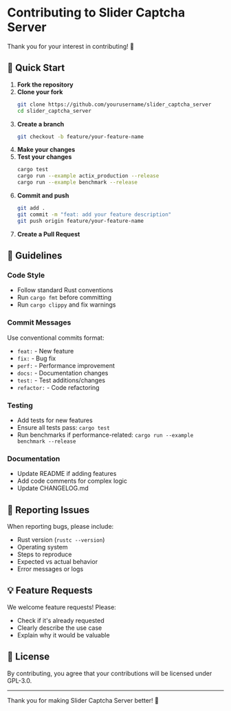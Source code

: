 # Contributing to Slider Captcha Server

Thank you for your interest in contributing! 🎉

## 🚀 Quick Start

1. **Fork the repository**
2. **Clone your fork**
   ```bash
   git clone https://github.com/yourusername/slider_captcha_server
   cd slider_captcha_server
   ```
3. **Create a branch**
   ```bash
   git checkout -b feature/your-feature-name
   ```
4. **Make your changes**
5. **Test your changes**
   ```bash
   cargo test
   cargo run --example actix_production --release
   cargo run --example benchmark --release
   ```
6. **Commit and push**
   ```bash
   git add .
   git commit -m "feat: add your feature description"
   git push origin feature/your-feature-name
   ```
7. **Create a Pull Request**

## 📝 Guidelines

### Code Style
- Follow standard Rust conventions
- Run `cargo fmt` before committing
- Run `cargo clippy` and fix warnings

### Commit Messages
Use conventional commits format:
- `feat:` - New feature
- `fix:` - Bug fix
- `perf:` - Performance improvement
- `docs:` - Documentation changes
- `test:` - Test additions/changes
- `refactor:` - Code refactoring

### Testing
- Add tests for new features
- Ensure all tests pass: `cargo test`
- Run benchmarks if performance-related: `cargo run --example benchmark --release`

### Documentation
- Update README if adding features
- Add code comments for complex logic
- Update CHANGELOG.md

## 🐛 Reporting Issues

When reporting bugs, please include:
- Rust version (`rustc --version`)
- Operating system
- Steps to reproduce
- Expected vs actual behavior
- Error messages or logs

## 💡 Feature Requests

We welcome feature requests! Please:
- Check if it's already requested
- Clearly describe the use case
- Explain why it would be valuable

## 📄 License

By contributing, you agree that your contributions will be licensed under GPL-3.0.

---

Thank you for making Slider Captcha Server better! 🙏

